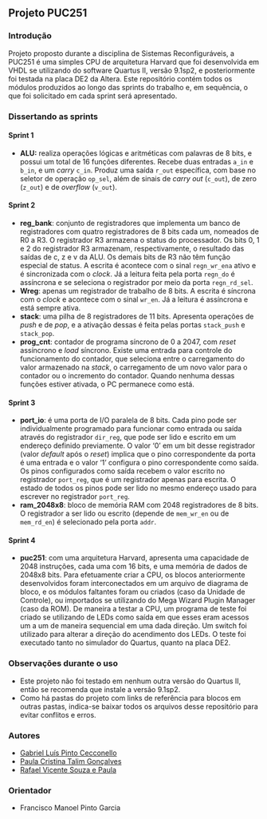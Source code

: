 ## **Projeto PUC251**
### **Introdução**
Projeto proposto durante a disciplina de Sistemas Reconfiguráveis, a PUC251 é uma simples CPU de arquitetura Harvard que foi desenvolvida em VHDL se utilizando do software Quartus II, versão 9.1sp2, e posteriormente foi testada na placa DE2 da Altera.
Este repositório contém todos os módulos produzidos ao longo das sprints do trabalho e, em sequência, o que foi solicitado em cada sprint será apresentado.

### **Dissertando as sprints**
#### Sprint 1
- **ALU:** realiza operações lógicas e aritméticas com palavras de 8 bits, e possui um total de 16 funções diferentes.
Recebe duas entradas `a_in` e `b_in`, e um *carry* `c_in`. Produz uma saída `r_out` específica, com base no seletor de operação `op_sel`, além de sinais de *carry out* (`c_out`), de zero (`z_out`) e de *overflow* (`v_out`).
#### Sprint 2
- **reg_bank**: conjunto de registradores que implementa um banco de registradores com quatro registradores de 8 bits cada
um, nomeados de R0 a R3. O registrador R3 armazena o status do processador. Os bits 0, 1 e 2 do registrador R3
armazenam, respectivamente, o resultado das saídas de c, z e v da ALU. Os demais bits de R3 não têm função
especial de status. A escrita é acontece com o sinal `regn_wr_ena` ativo e é sincronizada com o *clock*.
Já a leitura feita pela porta `regn_do` é assíncrona e se seleciona o registrador por meio da porta `regn_rd_sel`.
- **Wreg**: apenas um registrador de trabalho de 8 bits. A escrita é síncrona com o *clock* e acontece com o sinal `wr_en`.
Já a leitura é assíncrona e está sempre ativa.
- **stack**: uma pilha de 8 registradores de 11 bits.
Apresenta operações de *push* e de *pop*, e a ativação dessas é feita pelas portas `stack_push` e `stack_pop`.
- **prog_cnt**: contador de programa síncrono de 0 a 2047, com *reset* assíncrono e *load* síncrono.
Existe uma entrada para controle do funcionamento do contador, que seleciona entre o carregamento do valor
armazenado na *stack*, o carregamento de um novo valor para o contador ou o incremento do contador.
Quando nenhuma dessas funções estiver ativada, o PC permanece como está.
#### Sprint 3
- **port_io**: é uma porta de I/O paralela de 8 bits.
Cada pino pode ser individualmente programado para funcionar como entrada ou saída através do registrador `dir_reg`,
que pode ser lido e escrito em um endereço definido previamente.
O valor ‘0’ em um bit desse registrador (valor *default* após o *reset*) implica que o pino correspondente da porta
é uma entrada e o valor ‘1’ configura o pino correspondente como saída. Os pinos configurados como saída
recebem o valor escrito no registrador `port_reg`, que é um registrador apenas para escrita. O estado de todos
os pinos pode ser lido no mesmo endereço usado para escrever no registrador `port_reg`.
- **ram_2048x8**: bloco de memória RAM com 2048 registradores de 8 bits.
O registrador a ser lido ou escrito (depende de `mem_wr_en` ou de `mem_rd_en`) é selecionado pela porta `addr`.
#### Sprint 4
- **puc251**: com uma arquitetura Harvard, apresenta uma capacidade de 2048 instruções, cada uma com 16 bits, e uma memória de dados de 2048x8 bits.
Para efetuamente criar a CPU, os blocos anteriormente desenvolvidos foram interconectados em um arquivo de diagrama de bloco,
e os módulos faltantes foram ou criados (caso da Unidade de Controle), ou importados se utilizando do Mega Wizard Plugin Manager (caso da ROM).
De maneira a testar a CPU, um programa de teste foi criado se utilizando de LEDs como saída em que esses eram acessos um a um de maneira sequencial em uma dada direção.
Um switch foi utilizado para alterar a direção do acendimento dos LEDs. O teste foi executado tanto no simulador do Quartus, quanto na placa DE2.
### **Observações durante o uso**
- Este projeto não foi testado em nenhum outra versão do Quartus II, então se recomenda que instale a versão 9.1sp2.
- Como há pastas do projeto com links de referência para blocos em outras pastas, indica-se baixar todos os arquivos desse repositório para evitar conflitos e erros.
### **Autores**
- [Gabriel Luís Pinto Cecconello](https://www.linkedin.com/in/gabriel-cecconello/)
- [Paula Cristina Talim Gonçalves](https://www.linkedin.com/in/paulatalim/)
- [Rafael Vicente Souza e Paula](https://www.linkedin.com/in/rafael-vicente-8726a6204/)

### **Orientador**
- Francisco Manoel Pinto Garcia
